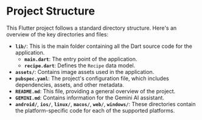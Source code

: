 # Project Structure

This Flutter project follows a standard directory structure. Here's an overview of the key directories and files:

- **`lib/`**: This is the main folder containing all the Dart source code for the application.
  - **`main.dart`**: The entry point of the application.
  - **`recipe.dart`**: Defines the `Recipe` data model.
- **`assets/`**: Contains image assets used in the application.
- **`pubspec.yaml`**: The project's configuration file, which includes dependencies, assets, and other metadata.
- **`README.md`**: This file, providing a general overview of the project.
- **`GEMINI.md`**: Contains information for the Gemini AI assistant.
- **`android/`**, **`ios/`**, **`linux/`**, **`macos/`**, **`web/`**, **`windows/`**: These directories contain the platform-specific code for each of the supported platforms.
